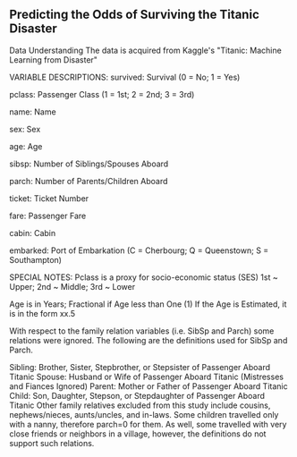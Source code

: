 ## Predicting the Odds of Surviving the Titanic Disaster
Data Understanding
The data is acquired from Kaggle's "Titanic: Machine Learning from Disaster"

VARIABLE DESCRIPTIONS:
survived: Survival (0 = No; 1 = Yes)

pclass: Passenger Class (1 = 1st; 2 = 2nd; 3 = 3rd)

name: Name

sex: Sex

age: Age

sibsp: Number of Siblings/Spouses Aboard

parch: Number of Parents/Children Aboard

ticket: Ticket Number

fare: Passenger Fare

cabin: Cabin

embarked: Port of Embarkation (C = Cherbourg; Q = Queenstown; S = Southampton)

SPECIAL NOTES:
Pclass is a proxy for socio-economic status (SES) 1st ~ Upper; 2nd ~ Middle; 3rd ~ Lower

Age is in Years; Fractional if Age less than One (1) If the Age is Estimated, it is in the form xx.5

With respect to the family relation variables (i.e. SibSp and Parch) some relations were ignored. The following are the definitions used for SibSp and Parch.

Sibling: Brother, Sister, Stepbrother, or Stepsister of Passenger Aboard Titanic
Spouse: Husband or Wife of Passenger Aboard Titanic (Mistresses and Fiances Ignored)
Parent: Mother or Father of Passenger Aboard Titanic
Child: Son, Daughter, Stepson, or Stepdaughter of Passenger Aboard Titanic
Other family relatives excluded from this study include cousins, nephews/nieces, aunts/uncles, and in-laws. Some children travelled only with a nanny, therefore parch=0 for them. As well, some travelled with very close friends or neighbors in a village, however, the definitions do not support such relations.
